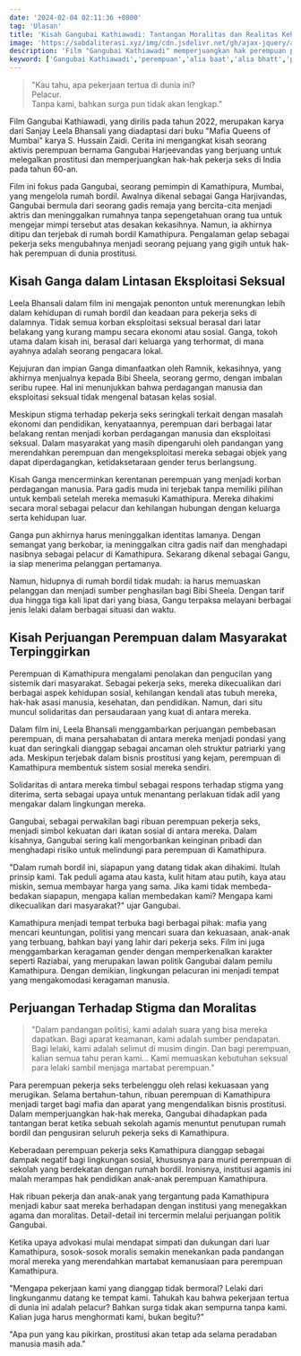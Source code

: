 ```yaml
---
date: '2024-02-04 02:11:36 +0800'
tag: 'Ulasan'
title: 'Kisah Gangubai Kathiawadi: Tantangan Moralitas dan Realitas Kehidupan Pekerja Seks'
image: 'https://sabdaliterasi.xyz/img/cdn.jsdelivr.net/gh/ajax-jquery/asset.sabdaliterasi.xyz@main/kisah-gangubai-kathiawadi.jpg'
description: 'Film "Gangubai Kathiawadi" memperjuangkan hak perempuan pekerja seks di Kamathipura, menyoroti solidaritas mereka dan pertarungan melawan stigma moral.'
keyword: ['Gangubai Kathiawadi','perempuan','alia baat','alia bhatt','pelacur']
---
```

<blockquote>"Kau tahu, apa pekerjaan tertua di dunia ini?<br>Pelacur.<br>Tanpa kami, bahkan surga pun tidak akan lengkap."</blockquote><p>Film Gangubai Kathiawadi, yang dirilis pada tahun 2022, merupakan karya dari Sanjay Leela Bhansali yang diadaptasi dari buku "Mafia Queens of Mumbai" karya S. Hussain Zaidi. Cerita ini mengangkat kisah seorang aktivis perempuan bernama Gangubai Harjeevandas yang berjuang untuk melegalkan prostitusi dan memperjuangkan hak-hak pekerja seks di India pada tahun 60-an.</p><p>Film ini fokus pada Gangubai, seorang pemimpin di Kamathipura, Mumbai, yang mengelola rumah bordil. Awalnya dikenal sebagai Ganga Harjivandas, Gangubai bermula dari seorang gadis remaja yang bercita-cita menjadi aktris dan meninggalkan rumahnya tanpa sepengetahuan orang tua untuk mengejar mimpi tersebut atas desakan kekasihnya. Namun, ia akhirnya ditipu dan terjebak di rumah bordil Kamathipura. Pengalaman gelap sebagai pekerja seks mengubahnya menjadi seorang pejuang yang gigih untuk hak-hak perempuan di dunia prostitusi.</p><h2>Kisah Ganga dalam Lintasan Eksploitasi Seksual</h2><p>Leela Bhansali dalam film ini mengajak penonton untuk merenungkan lebih dalam kehidupan di rumah bordil dan keadaan para pekerja seks di dalamnya. Tidak semua korban eksploitasi seksual berasal dari latar belakang yang kurang mampu secara ekonomi atau sosial. Ganga, tokoh utama dalam kisah ini, berasal dari keluarga yang terhormat, di mana ayahnya adalah seorang pengacara lokal.</p><p>Kejujuran dan impian Ganga dimanfaatkan oleh Ramnik, kekasihnya, yang akhirnya menjualnya kepada Bibi Sheela, seorang germo, dengan imbalan seribu rupee. Hal ini menunjukkan bahwa perdagangan manusia dan eksploitasi seksual tidak mengenal batasan kelas sosial.</p><p>Meskipun stigma terhadap pekerja seks seringkali terkait dengan masalah ekonomi dan pendidikan, kenyataannya, perempuan dari berbagai latar belakang rentan menjadi korban perdagangan manusia dan eksploitasi seksual. Dalam masyarakat yang masih dipengaruhi oleh pandangan yang merendahkan perempuan dan mengeksploitasi mereka sebagai objek yang dapat diperdagangkan, ketidaksetaraan gender terus berlangsung.</p><p>Kisah Ganga mencerminkan kerentanan perempuan yang menjadi korban perdagangan manusia. Para gadis muda ini terjebak tanpa memiliki pilihan untuk kembali setelah mereka memasuki Kamathipura. Mereka dihakimi secara moral sebagai pelacur dan kehilangan hubungan dengan keluarga serta kehidupan luar.</p><p>Ganga pun akhirnya harus meninggalkan identitas lamanya. Dengan semangat yang berkobar, ia meninggalkan citra gadis naif dan menghadapi nasibnya sebagai pelacur di Kamathipura. Sekarang dikenal sebagai Gangu, ia siap menerima pelanggan pertamanya.</p><p>Namun, hidupnya di rumah bordil tidak mudah: ia harus memuaskan pelanggan dan menjadi sumber penghasilan bagi Bibi Sheela. Dengan tarif dua hingga tiga kali lipat dari yang biasa, Gangu terpaksa melayani berbagai jenis lelaki dalam berbagai situasi dan waktu.</p><h2>Kisah Perjuangan Perempuan dalam Masyarakat Terpinggirkan</h2><p>Perempuan di Kamathipura mengalami penolakan dan pengucilan yang sistemik dari masyarakat. Sebagai pekerja seks, mereka dikecualikan dari berbagai aspek kehidupan sosial, kehilangan kendali atas tubuh mereka, hak-hak asasi manusia, kesehatan, dan pendidikan. Namun, dari situ muncul solidaritas dan persaudaraan yang kuat di antara mereka.</p><p>Dalam film ini, Leela Bhansali menggambarkan perjuangan pembebasan perempuan, di mana persahabatan di antara mereka menjadi pondasi yang kuat dan seringkali dianggap sebagai ancaman oleh struktur patriarki yang ada. Meskipun terjebak dalam bisnis prostitusi yang kejam, perempuan di Kamathipura membentuk sistem sosial mereka sendiri.</p><p>Solidaritas di antara mereka timbul sebagai respons terhadap stigma yang diterima, serta sebagai upaya untuk menantang perlakuan tidak adil yang mengakar dalam lingkungan mereka.</p><p>Gangubai, sebagai perwakilan bagi ribuan perempuan pekerja seks, menjadi simbol kekuatan dari ikatan sosial di antara mereka. Dalam kisahnya, Gangubai sering kali mengorbankan keinginan pribadi dan menghadapi risiko untuk melindungi para perempuan di Kamathipura.</p><p>"Dalam rumah bordil ini, siapapun yang datang tidak akan dihakimi. Itulah prinsip kami. Tak peduli agama atau kasta, kulit hitam atau putih, kaya atau miskin, semua membayar harga yang sama. Jika kami tidak membeda-bedakan siapapun, mengapa kalian membedakan kami? Mengapa kami dikecualikan dari masyarakat?" ujar Gangubai.</p><p>Kamathipura menjadi tempat terbuka bagi berbagai pihak: mafia yang mencari keuntungan, politisi yang mencari suara dan kekuasaan, anak-anak yang terbuang, bahkan bayi yang lahir dari pekerja seks. Film ini juga menggambarkan keragaman gender dengan memperkenalkan karakter seperti Raziabai, yang merupakan lawan politik Gangubai dalam pemilu Kamathipura. Dengan demikian, lingkungan pelacuran ini menjadi tempat yang mengakomodasi keragaman manusia.</p><h2>Perjuangan Terhadap Stigma dan Moralitas</h2><blockquote>"Dalam pandangan politisi, kami adalah suara yang bisa mereka dapatkan. Bagi aparat keamanan, kami adalah sumber pendapatan. Bagi lelaki, kami adalah selimut di musim dingin. Dan bagi perempuan, kalian semua tahu peran kami... Kami memuaskan kebutuhan seksual para lelaki sambil menjaga martabat perempuan."</blockquote><p>Para perempuan pekerja seks terbelenggu oleh relasi kekuasaan yang merugikan. Selama bertahun-tahun, ribuan perempuan di Kamathipura menjadi target bagi mafia dan aparat yang mengendalikan bisnis prostitusi. Dalam memperjuangkan hak-hak mereka, Gangubai dihadapkan pada tantangan berat ketika sebuah sekolah agamis menuntut penutupan rumah bordil dan pengusiran seluruh pekerja seks di Kamathipura.</p><p>Keberadaan perempuan pekerja seks Kamathipura dianggap sebagai dampak negatif bagi lingkungan sosial, khususnya para murid perempuan di sekolah yang berdekatan dengan rumah bordil. Ironisnya, institusi agamis ini malah merampas hak pendidikan anak-anak perempuan Kamathipura.</p><p>Hak ribuan pekerja dan anak-anak yang tergantung pada Kamathipura menjadi kabur saat mereka berhadapan dengan institusi yang menegakkan agama dan moralitas. Detail-detail ini tercermin melalui perjuangan politik Gangubai.</p><p>Ketika upaya advokasi mulai mendapat simpati dan dukungan dari luar Kamathipura, sosok-sosok moralis semakin menekankan pada pandangan moral mereka yang merendahkan martabat kemanusiaan para perempuan Kamathipura.</p><p>"Mengapa pekerjaan kami yang dianggap tidak bermoral? Lelaki dari lingkunganmu datang ke tempat kami. Tahukah kau bahwa pekerjaan tertua di dunia ini adalah pelacur? Bahkan surga tidak akan sempurna tanpa kami. Kalian juga harus menghormati kami, bukan begitu?"</p><p>"Apa pun yang kau pikirkan, prostitusi akan tetap ada selama peradaban manusia masih ada."</p>
